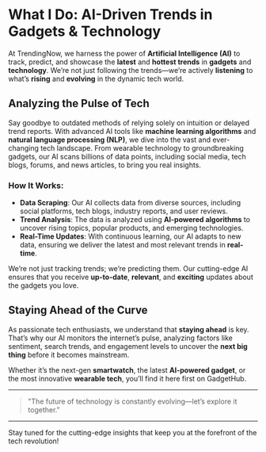 # What I Do: AI-Driven Trends in Gadgets & Technology

At TrendingNow, we harness the power of **Artificial Intelligence (AI)** to track, predict, and showcase the **latest** and **hottest trends** in **gadgets** and **technology**. We’re not just following the trends—we’re actively **listening** to what’s **rising** and **evolving** in the dynamic tech world.

## Analyzing the Pulse of Tech

Say goodbye to outdated methods of relying solely on intuition or delayed trend reports. With advanced AI tools like **machine learning algorithms** and **natural language processing (NLP)**, we dive into the vast and ever-changing tech landscape. From wearable technology to groundbreaking gadgets, our AI scans billions of data points, including social media, tech blogs, forums, and news articles, to bring you real insights.

### How It Works:

- **Data Scraping**: Our AI collects data from diverse sources, including social platforms, tech blogs, industry reports, and user reviews.
- **Trend Analysis**: The data is analyzed using **AI-powered algorithms** to uncover rising topics, popular products, and emerging technologies.
- **Real-Time Updates**: With continuous learning, our AI adapts to new data, ensuring we deliver the latest and most relevant trends in **real-time**.

We’re not just tracking trends; we’re predicting them. Our cutting-edge AI ensures that you receive **up-to-date**, **relevant**, and **exciting** updates about the gadgets you love.

## Staying Ahead of the Curve

As passionate tech enthusiasts, we understand that **staying ahead** is key. That’s why our AI monitors the internet’s pulse, analyzing factors like sentiment, search trends, and engagement levels to uncover the **next big thing** before it becomes mainstream.

Whether it’s the next-gen **smartwatch**, the latest **AI-powered gadget**, or the most innovative **wearable tech**, you’ll find it here first on GadgetHub.

---

> "The future of technology is constantly evolving—let’s explore it together."

---

Stay tuned for the cutting-edge insights that keep you at the forefront of the tech revolution!
